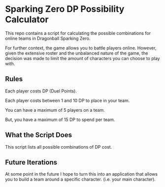 # Sparking Zero DP Possibility Calculator
This repo contains a script for calculating the possible combinations for online teams in Dragonball Sparking Zero. 

For further context, the game allows you to battle players online. However, given the extensive roster and the unbalanced nature of the game, the decision was made to limit the amount of characters you can choose to play with. 

## Rules
Each player costs DP (Duel Points).

Each player costs between 1 and 10 DP to place in your team.

You can have a maximum of 5 players on a team. 

But, you have a maximum of 15 DP to spend per team.  

## What the Script Does
This script lists all possible combinations of DP cost. 

## Future Iterations
At some point in the future I hope to turn this into an application that allows you to build a team around a specific character. (i.e. your main character).

